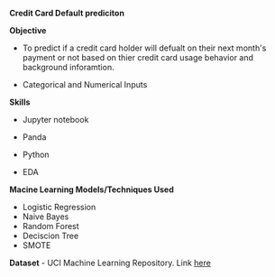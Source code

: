 **Credit Card Default prediciton** 



**Objective**

 - To predict if a credit card holder will defualt on their next month's payment or not based on thier credit card usage behavior and background inforamtion.

 - Categorical and Numerical Inputs 

   

**Skills** 

- Jupyter notebook

- Panda

- Python

- EDA

  

**Macine Learning Models/Techniques  Used**

- Logistic Regression
- Naive Bayes
- Random Forest
- Deciscion Tree
- SMOTE



**Dataset** - UCI Machine Learning Repository. Link [here](https://archive.ics.uci.edu/ml/datasets/default+of+credit+card+clients)